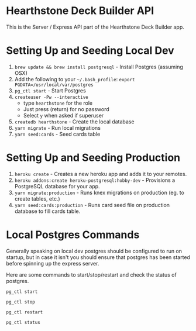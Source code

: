 # Hearthstone Deck Builder API

This is the Server / Express API part of the Hearthstone Deck Builder app.

# Setting Up and Seeding Local Dev

1. `brew update && brew install postgresql` - Install Postgres (assuming OSX)
1. Add the following to your `~/.bash_profile`: `export PGDATA=/usr/local/var/postgres`
1. `pg_ctl start` - Start Postgres
1. `createuser -Pw --interactive`
    - type `hearthstone` for the role
    - Just press (return) for no password
    - Select `y` when asked if superuser
1. `createdb hearthstone` - Create the local database
1. `yarn migrate` - Run local migrations
1. `yarn seed:cards` - Seed cards table

# Setting Up and Seeding Production

1. `heroku create` - Creates a new heroku app and adds it to your remotes.
1. `heroku addons:create heroku-postgresql:hobby-dev` - Provisions a PostgreSQL database for your app.
1. `yarn migrate:production` - Runs knex migrations on production (eg. to create tables, etc.)
1. `yarn seed:cards:production` - Runs card seed file on production database to fill cards table.

# Local Postgres Commands

Generally speaking on local dev postgres should be configured to run on startup, but in case it isn't you should ensure that postgres has been started before spinning up the express server.

Here are some commands to start/stop/restart and check the status of postgres.

`pg_ctl start`

`pg_ctl stop`

`pg_ctl restart`

`pg_ctl status`
